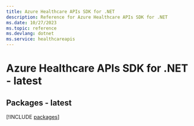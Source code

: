 ```yaml
---
title: Azure Healthcare APIs SDK for .NET
description: Reference for Azure Healthcare APIs SDK for .NET
ms.date: 10/27/2023
ms.topic: reference
ms.devlang: dotnet
ms.service: healthcareapis
---
```

# Azure Healthcare APIs SDK for .NET - latest
## Packages - latest
[!INCLUDE [packages](healthcare-apis-index.md)]